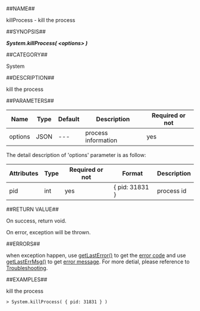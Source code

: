 
##NAME##

killProcess - kill the process

##SYNOPSIS##

***System.killProcess( \<options\> )***

##CATEGORY##

System

##DESCRIPTION##

kill the process

##PARAMETERS##

| Name      | Type     | Default | Description         | Required or not |
| ------- | -------- | ------------ | ---------------- | -------- |
| options | JSON   | ---    |  process information  | yes   |

The detail description of 'options' parameter is as follow:

| Attributes | Type    | Required or not | Format  | Description         |
| ---------- | ------- |---------------- | ------- | -------------- |
| pid    | int |  yes   | { pid: 31831 }   | process id             |

##RETURN VALUE##

On success, return void.

On error, exception will be thrown.

##ERRORS##

when exception happen, use [getLastError()](manual/Manual/Sequoiadb_command/Global/getLastError.md) to get the [error code](manual/Manual/Sequoiadb_error_code.md)  and use [getLastErrMsg()](manual/Manual/Sequoiadb_command/Global/getLastErrMsg.md) to get [error message](manual/Manual/Sequoiadb_command/Global/getLastErrMsg.md). For more detial, please  reference to [Troubleshooting](manual/FAQ/faq_sdb.md).

##EXAMPLES##

kill the process

```lang-javascript
> System.killProcess( { pid: 31831 } )
```